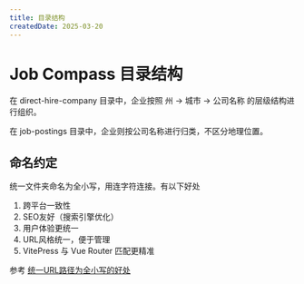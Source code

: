 ```yaml
---
title: 目录结构
createdDate: 2025-03-20
---
```

# Job Compass 目录结构

在 direct-hire-company 目录中，企业按照 州 → 城市 → 公司名称 的层级结构进行组织。

在 job-postings 目录中，企业则按公司名称进行归类，不区分地理位置。

<DirectoryTree />


## 命名约定

统一文件夹命名为全小写，用连字符连接。有以下好处

1. 跨平台一致性
2. SEO友好（搜索引擎优化）
3. 用户体验更统一
4. URL风格统一，便于管理
5. VitePress 与 Vue Router 匹配更精准

参考
[统一URL路径为全小写的好处](https://wiki.atomeocean.com/vitepress-tips/consistent-url-path)